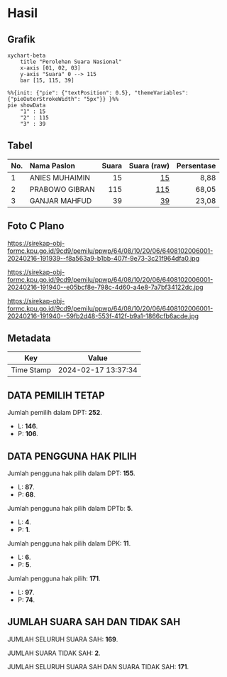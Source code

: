 # Hasil

## Grafik

```mermaid
xychart-beta
    title "Perolehan Suara Nasional"
    x-axis [01, 02, 03]
    y-axis "Suara" 0 --> 115
    bar [15, 115, 39]
```

```mermaid
%%{init: {"pie": {"textPosition": 0.5}, "themeVariables": {"pieOuterStrokeWidth": "5px"}} }%%
pie showData
    "1" : 15
    "2" : 115
    "3" : 39
```

## Tabel

| No. | Nama Paslon    | Suara | Suara (raw) | Persentase |
|:--- |:-------------- | -----:| -----------:| ----------:|
| 1   | ANIES MUHAIMIN | 15    | [15][p-1]   | 8,88       |
| 2   | PRABOWO GIBRAN | 115   | [115][p-2]  | 68,05      |
| 3   | GANJAR MAHFUD  | 39    | [39][p-3]   | 23,08      |


[p-1]: https://github.com/gigit-pemilu/pemilu-2024/blob/main/pilpres/hitung-suara/sub/64-kalimantan-timur/sub/08-kutai-timur/sub/10-kaliorang/sub/2006-bukit-makmur/sub/001-tps/sub/paslon-1.txt
[p-2]: https://github.com/gigit-pemilu/pemilu-2024/blob/main/pilpres/hitung-suara/sub/64-kalimantan-timur/sub/08-kutai-timur/sub/10-kaliorang/sub/2006-bukit-makmur/sub/001-tps/sub/paslon-2.txt
[p-3]: https://github.com/gigit-pemilu/pemilu-2024/blob/main/pilpres/hitung-suara/sub/64-kalimantan-timur/sub/08-kutai-timur/sub/10-kaliorang/sub/2006-bukit-makmur/sub/001-tps/sub/paslon-3.txt

## Foto C Plano

https://sirekap-obj-formc.kpu.go.id/9cd9/pemilu/ppwp/64/08/10/20/06/6408102006001-20240216-191939--f8a563a9-b1bb-407f-9e73-3c21f964dfa0.jpg

https://sirekap-obj-formc.kpu.go.id/9cd9/pemilu/ppwp/64/08/10/20/06/6408102006001-20240216-191940--e05bcf8e-798c-4d60-a4e8-7a7bf34122dc.jpg

https://sirekap-obj-formc.kpu.go.id/9cd9/pemilu/ppwp/64/08/10/20/06/6408102006001-20240216-191940--59fb2d48-553f-412f-b9a1-1866cfb6acde.jpg


## Metadata

| Key        | Value               |
| ---------- | ------------------- |
| Time Stamp | 2024-02-17 13:37:34 |


## DATA PEMILIH TETAP

Jumlah pemilih dalam DPT: **252**.
 * L: **146**.
 * P: **106**.

## DATA PENGGUNA HAK PILIH

Jumlah pengguna hak pilih dalam DPT: **155**.
 * L: **87**.
 * P: **68**.

Jumlah pengguna hak pilih dalam DPTb: **5**.
 * L: **4**.
 * P: **1**.

Jumlah pengguna hak pilih dalam DPK: **11**.
 * L: **6**.
 * P: **5**.

Jumlah pengguna hak pilih: **171**.
 * L: **97**.
 * P: **74**.

## JUMLAH SUARA SAH DAN TIDAK SAH

JUMLAH SELURUH SUARA SAH: **169**.

JUMLAH SUARA TIDAK SAH: **2**.

JUMLAH SELURUH SUARA SAH DAN SUARA TIDAK SAH: **171**.


